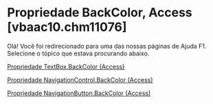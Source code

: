 
# Propriedade BackColor, Access [vbaac10.chm11076]

Olá! Você foi redirecionado para uma das nossas páginas de Ajuda F1. Selecione o tópico que estava procurando abaixo.

[Propriedade TextBox.BackColor (Access)](http://msdn.microsoft.com/library/7880c596-7a47-39b6-74ad-8036355a8e0f%28Office.15%29.aspx)

[Propriedade NavigationControl.BackColor (Access)](http://msdn.microsoft.com/library/d765586f-9454-756d-b6eb-b61bdde9ea16%28Office.15%29.aspx)

[Propriedade NavigationButton.BackColor (Access)](http://msdn.microsoft.com/library/6649513b-a692-ef90-2fc8-cfb7b7671b35%28Office.15%29.aspx)
